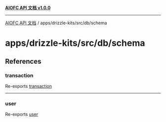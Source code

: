 [**AIOFC API 文档 v1.0.0**](../../../../../README.md)

***

[AIOFC API 文档](../../../../../modules.md) / apps/drizzle-kits/src/db/schema

# apps/drizzle-kits/src/db/schema

## References

### transaction

Re-exports [transaction](schema/variables/transaction.md)

***

### user

Re-exports [user](schema/variables/user.md)
